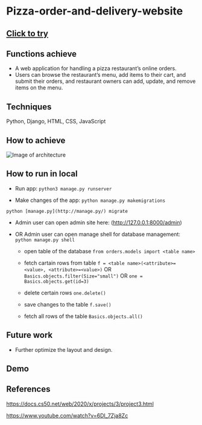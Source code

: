 # Pizza-order-and-delivery-website

## [Click to try](https://florapizzahouse.herokuapp.com/)

## Functions achieve

* A web application for handling a pizza restaurant’s online orders.
* Users can browse the restaurant’s menu, add items to their cart, and submit their orders, and restaurant owners can add, update, and remove items on the menu.

## Techniques

 Python, Django, HTML, CSS, JavaScript

## How to achieve

![Image of architecture](https://github.com/YJZFlora/Pizza-order-and-delivery-website/blob/master/Architecture.png)

## How to run in local
* Run app:
```python3 manage.py runserver```

* Make changes of the app:
```python manage.py makemigrations```

```python [manage.py](http://manage.py/) migrate```

* Admin user can open admin site here:
(http://127.0.0.1:8000/admin)

* OR Admin user can open manage shell for database management:
  ```python manage.py shell```

  * open table of the database
  ```from orders.models import <table name>```

  * fetch cartain rows from table
  ```f = <table name>(<attribute>=<value>, <attribute>=<value>)``` OR
  ```Basics.objects.filter(Size="small")``` OR
  ```one = Basics.objects.get(id=3)```

  * delete certain rows
  ```one.delete()```

  * save changes to the table
  ```f.save()```

  * fetch all rows of the table
  ```Basics.objects.all()```

## Future work

* Further optimize the layout and design.

## Demo

## References

https://docs.cs50.net/web/2020/x/projects/3/project3.html

https://www.youtube.com/watch?v=6DI_7Zja8Zc
